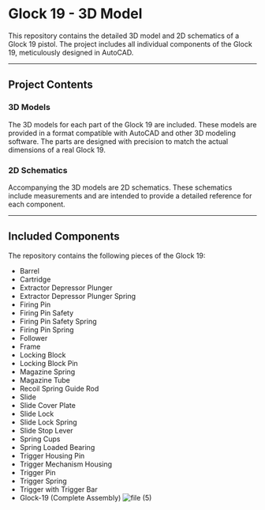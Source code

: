 # **Glock 19 - 3D Model**
This repository contains the detailed 3D model and 2D schematics of a Glock 19 pistol. The project includes all individual components of the Glock 19, meticulously designed in AutoCAD.

---

## Project Contents
### 3D Models
The 3D models for each part of the Glock 19 are included. These models are provided in a format compatible with AutoCAD and other 3D modeling software. The parts are designed with precision to match the actual dimensions of a real Glock 19.

### 2D Schematics
Accompanying the 3D models are 2D schematics. These schematics include measurements and are intended to provide a detailed reference for each component.

---

## Included Components
The repository contains the following pieces of the Glock 19:

- Barrel
- Cartridge
- Extractor Depressor Plunger
- Extractor Depressor Plunger Spring
- Firing Pin
- Firing Pin Safety
- Firing Pin Safety Spring
- Firing Pin Spring
- Follower
- Frame
- Locking Block
- Locking Block Pin
- Magazine Spring
- Magazine Tube
- Recoil Spring Guide Rod
- Slide
- Slide Cover Plate
- Slide Lock
- Slide Lock Spring
- Slide Stop Lever
- Spring Cups
- Spring Loaded Bearing
- Trigger Housing Pin
- Trigger Mechanism Housing
- Trigger Pin
- Trigger Spring
- Trigger with Trigger Bar
- Glock-19 (Complete Assembly)
![file (5)](https://github.com/Denis172003/Glock19_3D_Model/assets/119741950/f8c8cbea-ecae-4392-824f-0acc92292bb6)
